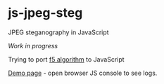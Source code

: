 js-jpeg-steg
============

JPEG steganography in JavaScript

*Work in progress*

Trying to port [f5 algorithm](https://code.google.com/p/f5-steganography/) to JavaScript



[Demo page](http://desudesutalk.github.io/js-jpeg-steg/example.html) - open browser JS console to see logs.
